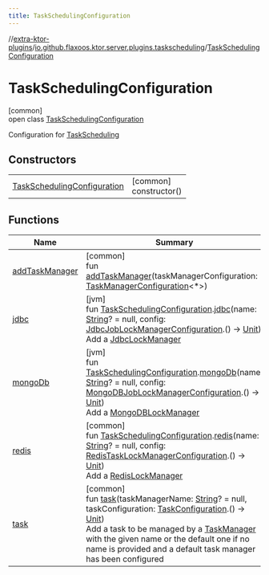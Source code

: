 ```yaml
---
title: TaskSchedulingConfiguration
---
```

//[extra-ktor-plugins](../../../index.md)/[io.github.flaxoos.ktor.server.plugins.taskscheduling](../index.md)/[TaskSchedulingConfiguration](index.md)



# TaskSchedulingConfiguration



[common]\
open class [TaskSchedulingConfiguration](index.md)

Configuration for [TaskScheduling](../-task-scheduling.md)



## Constructors


| | |
|---|---|
| [TaskSchedulingConfiguration](-task-scheduling-configuration.md) | [common]<br>constructor() |


## Functions


| Name | Summary |
|---|---|
| [addTaskManager](add-task-manager.md) | [common]<br>fun [addTaskManager](add-task-manager.md)(taskManagerConfiguration: [TaskManagerConfiguration](../../io.github.flaxoos.ktor.server.plugins.taskscheduling.managers/-task-manager-configuration/index.md)&lt;*&gt;) |
| [jdbc](../../io.github.flaxoos.ktor.server.plugins.taskscheduling.managers.lock.database/jdbc.md) | [jvm]<br>fun [TaskSchedulingConfiguration](index.md).[jdbc](../../io.github.flaxoos.ktor.server.plugins.taskscheduling.managers.lock.database/jdbc.md)(name: [String](https://kotlinlang.org/api/latest/jvm/stdlib/kotlin/-string/index.md)? = null, config: [JdbcJobLockManagerConfiguration](../../io.github.flaxoos.ktor.server.plugins.taskscheduling.managers.lock.database/-jdbc-job-lock-manager-configuration/index.md).() -&gt; [Unit](https://kotlinlang.org/api/latest/jvm/stdlib/kotlin/-unit/index.md))<br>Add a [JdbcLockManager](../../io.github.flaxoos.ktor.server.plugins.taskscheduling.managers.lock.database/-jdbc-lock-manager/index.md) |
| [mongoDb](../../io.github.flaxoos.ktor.server.plugins.taskscheduling.managers.lock.database/mongo-db.md) | [jvm]<br>fun [TaskSchedulingConfiguration](index.md).[mongoDb](../../io.github.flaxoos.ktor.server.plugins.taskscheduling.managers.lock.database/mongo-db.md)(name: [String](https://kotlinlang.org/api/latest/jvm/stdlib/kotlin/-string/index.md)? = null, config: [MongoDBJobLockManagerConfiguration](../../io.github.flaxoos.ktor.server.plugins.taskscheduling.managers.lock.database/-mongo-d-b-job-lock-manager-configuration/index.md).() -&gt; [Unit](https://kotlinlang.org/api/latest/jvm/stdlib/kotlin/-unit/index.md))<br>Add a [MongoDBLockManager](../../io.github.flaxoos.ktor.server.plugins.taskscheduling.managers.lock.database/-mongo-d-b-lock-manager/index.md) |
| [redis](../../io.github.flaxoos.ktor.server.plugins.taskscheduling.managers.lock.redis/redis.md) | [common]<br>fun [TaskSchedulingConfiguration](index.md).[redis](../../io.github.flaxoos.ktor.server.plugins.taskscheduling.managers.lock.redis/redis.md)(name: [String](https://kotlinlang.org/api/latest/jvm/stdlib/kotlin/-string/index.md)? = null, config: [RedisTaskLockManagerConfiguration](../../io.github.flaxoos.ktor.server.plugins.taskscheduling.managers.lock.redis/-redis-task-lock-manager-configuration/index.md).() -&gt; [Unit](https://kotlinlang.org/api/latest/jvm/stdlib/kotlin/-unit/index.md))<br>Add a [RedisLockManager](../../io.github.flaxoos.ktor.server.plugins.taskscheduling.managers.lock.redis/-redis-lock-manager/index.md) |
| [task](task.md) | [common]<br>fun [task](task.md)(taskManagerName: [String](https://kotlinlang.org/api/latest/jvm/stdlib/kotlin/-string/index.md)? = null, taskConfiguration: [TaskConfiguration](../-task-configuration/index.md).() -&gt; [Unit](https://kotlinlang.org/api/latest/jvm/stdlib/kotlin/-unit/index.md))<br>Add a task to be managed by a [TaskManager](../../io.github.flaxoos.ktor.server.plugins.taskscheduling.managers/-task-manager/index.md) with the given name or the default one if no name is provided and a default task manager has been configured |

